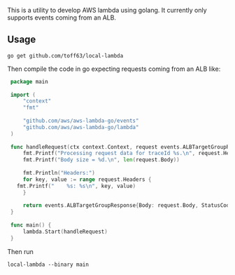 This is a utility to develop AWS lambda using golang. It currently only supports events coming from an ALB.

## Usage

```
go get github.com/toff63/local-lambda
```

Then compile the code in go expecting requests coming from an ALB like:

```go
 package main
    
 import (
     "context"
     "fmt"
    
     "github.com/aws/aws-lambda-go/events"
     "github.com/aws/aws-lambda-go/lambda"
 )
    
 func handleRequest(ctx context.Context, request events.ALBTargetGroupRequest) (events.ALBTargetGroupResponse, error) {
     fmt.Printf("Processing request data for traceId %s.\n", request.Headers["x-amzn-trace-id"])
     fmt.Printf("Body size = %d.\n", len(request.Body))
    
     fmt.Println("Headers:")
     for key, value := range request.Headers {
   fmt.Printf("    %s: %s\n", key, value)
     }
    
     return events.ALBTargetGroupResponse{Body: request.Body, StatusCode: 200, StatusDescription: "200 OK", IsBase64Encoded: false, Headers: map[string]string{}}, nil
 }
    
 func main() {
     lambda.Start(handleRequest)
 } 
```

Then run 
```
local-lambda --binary main
```
